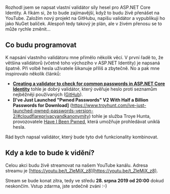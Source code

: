 <!-- dcterms:title = Live coding: Vlastní password validátor v ASP.NET Core Identity -->
<!-- dcterms:abstract = Rozhodl jsem se napsat vlastní validátor síly hesel pro ASP.NET Core Identity. A říkám si, že to bude zajímavější, když to budu živě přenášet na YouTube. Založím nový projekt na GitHubu, napíšu validátor a vypublikuji ho jako NuGet balíček. Alespoň tedy takový je plán, ale v živém přenosu se to může rychle změnit... -->
<!-- dcterms:creator = Michal Altair Valášek -->
<!-- x4w:pictureUrl = /perex-pictures/logo-youtube.svg -->
<!-- x4w:pictureWidth = 150 -->
<!-- x4w:pictureHeight = 150 -->
<!-- x4w:coverUrl = /cover-pictures/20190827-live-coding.jpg -->
<!-- x4w:category = Bezpečnost -->
<!-- x4w:category = IT -->
<!-- dcterms:dateAccepted = 2019-08-27 -->

Rozhodl jsem se napsat vlastní validátor síly hesel pro ASP.NET Core Identity. A říkám si, že to bude zajímavější, když to budu živě přenášet na YouTube. Založím nový projekt na GitHubu, napíšu validátor a vypublikuji ho jako NuGet balíček. Alespoň tedy takový je plán, ale v živém přenosu se to může rychle změnit...

## Co budu programovat

K napsání vlastního validátoru mne přimělo několik věcí. V první řadě to, že většina validátorů (včetně toho výchozího v ASP.NET Identity) je napsaná špatně. Při volbě hesla uživatele šikanuje příliš a zbytečně. No a pak mne inspirovalo několik článků:

* **[Creating a validator to check for common passwords in ASP.NET Core Identity](https://andrewlock.net/creating-a-validator-to-check-for-common-passwords-in-asp-net-core-identity/)** tohle je dobrý validátor, který ověřuje heslo proti seznamům nejběžněji používaných ([GitHub](https://github.com/andrewlock/CommonPasswordsValidator/tree/master/src/CommonPasswordsValidator/PasswordLists)).
* **[I've Just Launched "Pwned Passwords" V2 With Half a Billion Passwords for Download]** (https://www.troyhunt.com/ive-just-launched-pwned-passwords-version-2/#cloudflareprivacyandkanonymity) tohle je služba Troye Hunta, provozovatele [Have I Been Pwned](https://haveibeenpwned.com/), která umožňuje prohledávat uniklá hesla.

Rád bych napsal validátor, který bude tyto dvě funkcionality kombinovat.

## Kdy a kde to bude k vidění?

Celou akci budu živě streamovat na našem YouTube kanálu. Adresa streamu je [https://youtu.be/t_ZleMiX_z8](https://youtu.be/t_ZleMiX_z8).

Stream se bude konat zítra, tedy ve středu **28. srpna 2019 od 20:00** dokud neskončím. Vstup zdarma, jste srdečně zváni :-)
